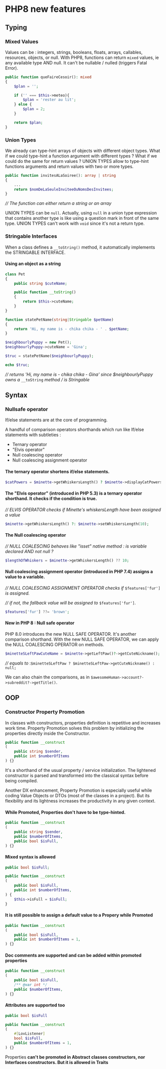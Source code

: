 # PHP8 new features

## Typing
### Mixed Values
Values can be : integers, strings, booleans, floats, arrays, callables, resources, objects, or null.
With PHP8, functions can return `mixed` values, ie any available type AND null.
It can't be nullable / nulled (triggers Fatal Error).

```php
public function queFaireCesoir(): mixed
{
	$plan = '';

	if ('' === $this->meteo){
		$plan = 'rester au lit';
	} else {
		$plan = 2;
	}

	return $plan;
}
```

### Union Types
We already can type-hint arrays of objects with different object types.
What if we could type-hint a function argument with different types ? What if we could do the same for return values ?
UNION TYPES allow to type-hint functions arguments and return values with two or more types.

```php
public function invitesALaSoiree(): array | string
{
	...
	return $nomDeLaSeuleInviteeOuNomsDesInvitees;
}
```

*// The function can either return a string or an array*

UNION TYPES can be `null`. Actually, using `null` in a union type expression that contains another type is like using a question mark in front of the same type.
UNION TYPES can't work with `void` since it's not a return type.


### Stringable Interfaces
When a class defines a `__toString()` method, it automatically implements the STRINGABLE INTERFACE.
#### Using an object as a string
```php
class Pet
{
	public string $cuteName;

	public function __toString()
	{
		return $this->cuteName;
	}
}

function statePetName(string|Stringable $petName)
{
	return 'Hi, my name is - chika chika - ' . $petName;
}

$neighbourlyPuppy = new Pet();
$neighbourlyPuppy->cuteName = 'Gina';

$truc = statePetName($neighbourlyPuppy);

echo $truc;
```

*// returns 'Hi, my name is - chika chika - Gina' since $neighbourlyPuppy owns a* `__toString` *method / is Stringable*


## Syntax
### Nullsafe operator
If/else statements are at the core of programming.

A handful of comparison operators shorthands which run like If/else statements with subtleties  :
- Ternary operator
- "Elvis operator"
- Null coalescing operator
- Null coalescing assignment operator

#### The ternary operator shortens if/else statements.
```php
$catPowers = $minette->getWhiskersLength() ? $minette->displayCatPowers() : null;
```

#### The "Elvis operator" (introduced in PHP 5.3) is a ternary operator shorthand. It checks if the condition is true.
*// ELVIS OPERATOR checks if Minette's whiskersLength have been assigned a value*

```php
$minette->getWhiskersLength() ?: $minette->setWhiskersLength(10);
```

#### The Null coalescing operator
*// NULL COALESCING behaves like "isset" native method : is variable declared AND not null ?*

```php
$lengthOfWhiskers = $minette->getWhiskersLength() ?? 10;
```

#### Null coalescing assignment operator (introduced in PHP 7.4) assigns a value to a variable.
*// NULL COALESCING ASSIGNMENT OPERATOR checks if* `$features['fur']` *is assigned.*

*// if not, the fallback value will be assigned to* `$features['fur']`*.*

```php
$features['fur'] ??= 'brown';
```

#### New in PHP 8 : Null safe operator
PHP 8.0 introduces the new NULL SAFE OPERATOR. It's another comparison shorthand.
With the new NULL SAFE OPERATOR, we can apply the NULL COALESCING OPERATOR on methods.

```php
$minetteSLeftPawCuteName = $minette->getLeftPaw()?->getCuteNickname();
```

*// equals to* :`$minetteSLeftPaw ? $minetteSLeftPaw->getCuteNickname() : null;`

We can also chain the comparisons, as in `$awesomeHuman->account?->subreddit?->getTitle()`.


## OOP
### Constructor Property Promotion
In classes with constructors, properties definition is repetitive and increases work time.
Property Promotion solves this problem by  initializing the properties directly inside the Constructor.

```php
public function __construct
(
	public string $sender,
    public int $numberOfItems
) {}
```

It's a shorthand of the usual property / service initialization. The lightened constructor is parsed and transformed into the classical syntax before being compiled.


Another DX enhancement, Property Promotion is especially useful while coding Value Objects or DTOs (most of the classes in a project).
But its flexibility and its lightness increases the productivity in any given context.

#### While Promoted, Properties don't have to be type-hinted.
```php
public function __construct
(
	public string $sender,
	public $numberOfItems,
	public bool $isFull,
) {}
```

#### Mixed syntax is allowed
```php
public bool $isFull;

public function __construct
(
	public bool $isFull,
	public int $numberOfItems,
) {
	$this->isFull = $isFull;
}
```

#### It is still possible to assign a default value to a Propery while Promoted
```php
public function __construct
(
	public bool $isFull,
	public int $numberOfItems = 1,
) {}
```

#### Doc comments are supported and can be added within promoted properties
```php
public function __construct
(
	public bool $isFull,
	/** @var int */
	public $numberOfItems,
) {}
```

#### Attributes are supported too
```php
public bool $isFull

public function __construct
(
	#[LovListener]
	bool $isFull,
	public $numberOfItems = 1,
) {}
```



Properties **can't be promoted in Abstract classes constructors, nor Interfaces constructors.
But it is allowed in Traits**

